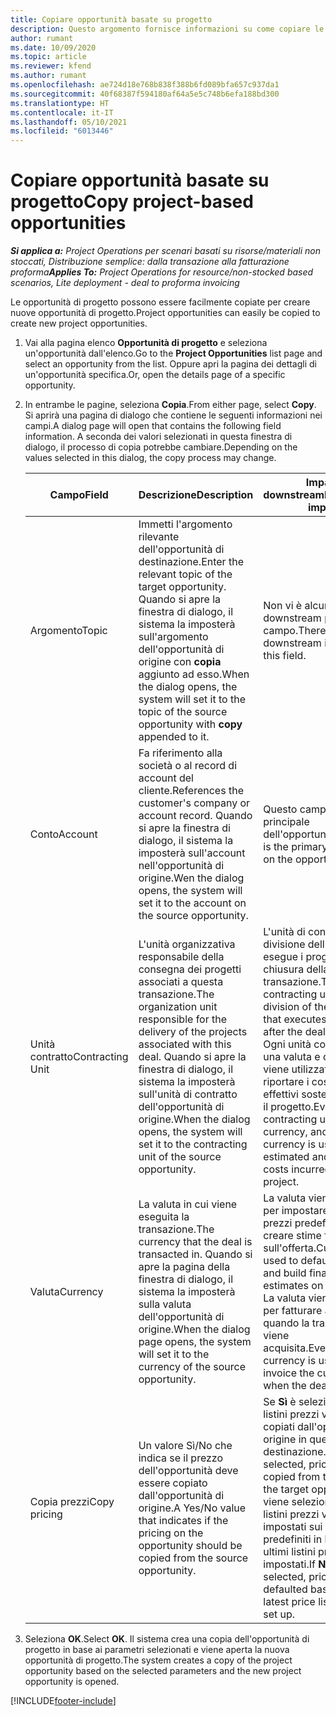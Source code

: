 ```yaml
---
title: Copiare opportunità basate su progetto
description: Questo argomento fornisce informazioni su come copiare le opportunità basate su progetto in Project Operations.
author: rumant
ms.date: 10/09/2020
ms.topic: article
ms.reviewer: kfend
ms.author: rumant
ms.openlocfilehash: ae724d18e768b838f388b6fd089bfa657c937da1
ms.sourcegitcommit: 40f68387f594180af64a5e5c748b6efa188bd300
ms.translationtype: HT
ms.contentlocale: it-IT
ms.lasthandoff: 05/10/2021
ms.locfileid: "6013446"
---
```

# <a name="copy-project-based-opportunities"></a><span data-ttu-id="df15b-103">Copiare opportunità basate su progetto</span><span class="sxs-lookup"><span data-stu-id="df15b-103">Copy project-based opportunities</span></span>

<span data-ttu-id="df15b-104">_**Si applica a:** Project Operations per scenari basati su risorse/materiali non stoccati, Distribuzione semplice: dalla transazione alla fatturazione proforma_</span><span class="sxs-lookup"><span data-stu-id="df15b-104">_**Applies To:** Project Operations for resource/non-stocked based scenarios, Lite deployment - deal to proforma invoicing_</span></span>


<span data-ttu-id="df15b-105">Le opportunità di progetto possono essere facilmente copiate per creare nuove opportunità di progetto.</span><span class="sxs-lookup"><span data-stu-id="df15b-105">Project opportunities can easily be copied to create new project opportunities.</span></span> 

1. <span data-ttu-id="df15b-106">Vai alla pagina elenco **Opportunità di progetto** e seleziona un'opportunità dall'elenco.</span><span class="sxs-lookup"><span data-stu-id="df15b-106">Go to the **Project Opportunities** list page and select an opportunity from the list.</span></span> <span data-ttu-id="df15b-107">Oppure apri la pagina dei dettagli di un'opportunità specifica.</span><span class="sxs-lookup"><span data-stu-id="df15b-107">Or, open the details page of a specific opportunity.</span></span> 
2. <span data-ttu-id="df15b-108">In entrambe le pagine, seleziona **Copia**.</span><span class="sxs-lookup"><span data-stu-id="df15b-108">From either page, select **Copy**.</span></span> <span data-ttu-id="df15b-109">Si aprirà una pagina di dialogo che contiene le seguenti informazioni nei campi.</span><span class="sxs-lookup"><span data-stu-id="df15b-109">A dialog page will open that contains the following field information.</span></span> <span data-ttu-id="df15b-110">A seconda dei valori selezionati in questa finestra di dialogo, il processo di copia potrebbe cambiare.</span><span class="sxs-lookup"><span data-stu-id="df15b-110">Depending on the values selected in this dialog, the copy process may change.</span></span>

    | <span data-ttu-id="df15b-111">**Campo**</span><span class="sxs-lookup"><span data-stu-id="df15b-111">**Field**</span></span> | <span data-ttu-id="df15b-112">**Descrizione**</span><span class="sxs-lookup"><span data-stu-id="df15b-112">**Description**</span></span> | <span data-ttu-id="df15b-113">**Impatto downstream**</span><span class="sxs-lookup"><span data-stu-id="df15b-113">**Downstream impact**</span></span> |
    | --- | --- | --- |
    | <span data-ttu-id="df15b-114">Argomento</span><span class="sxs-lookup"><span data-stu-id="df15b-114">Topic</span></span> | <span data-ttu-id="df15b-115">Immetti l'argomento rilevante dell'opportunità di destinazione.</span><span class="sxs-lookup"><span data-stu-id="df15b-115">Enter the relevant topic of the target opportunity.</span></span> <span data-ttu-id="df15b-116">Quando si apre la finestra di dialogo, il sistema la imposterà sull'argomento dell'opportunità di origine con **copia** aggiunto ad esso.</span><span class="sxs-lookup"><span data-stu-id="df15b-116">When the dialog opens, the system will set it to the topic of the source opportunity with **copy** appended to it.</span></span> | <span data-ttu-id="df15b-117">Non vi è alcun impatto downstream per questo campo.</span><span class="sxs-lookup"><span data-stu-id="df15b-117">There's no downstream impact for this field.</span></span> |
    | <span data-ttu-id="df15b-118">Conto</span><span class="sxs-lookup"><span data-stu-id="df15b-118">Account</span></span> | <span data-ttu-id="df15b-119">Fa riferimento alla società o al record di account del cliente.</span><span class="sxs-lookup"><span data-stu-id="df15b-119">References the customer's company or account record.</span></span> <span data-ttu-id="df15b-120">Quando si apre la finestra di dialogo, il sistema la imposterà sull'account nell'opportunità di origine.</span><span class="sxs-lookup"><span data-stu-id="df15b-120">Wen the dialog opens, the system will set it to the account on the source opportunity.</span></span> | <span data-ttu-id="df15b-121">Questo campo è il cliente principale dell'opportunità.</span><span class="sxs-lookup"><span data-stu-id="df15b-121">This field is the primary customer on the opportunity.</span></span> |
    | <span data-ttu-id="df15b-122">Unità contratto</span><span class="sxs-lookup"><span data-stu-id="df15b-122">Contracting Unit</span></span> | <span data-ttu-id="df15b-123">L'unità organizzativa responsabile della consegna dei progetti associati a questa transazione.</span><span class="sxs-lookup"><span data-stu-id="df15b-123">The organization unit responsible for the delivery of the projects associated with this deal.</span></span> <span data-ttu-id="df15b-124">Quando si apre la finestra di dialogo, il sistema la imposterà sull'unità di contratto dell'opportunità di origine.</span><span class="sxs-lookup"><span data-stu-id="df15b-124">When the dialog opens, the system will set it to the contracting unit of the source opportunity.</span></span> | <span data-ttu-id="df15b-125">L'unità di contratto è la divisione dell'azienda che esegue i progetti dopo la chiusura della transazione.</span><span class="sxs-lookup"><span data-stu-id="df15b-125">The contracting unit is the division of the company that executes the projects after the deal is closed.</span></span> <span data-ttu-id="df15b-126">Ogni unità contratto ha una valuta e questa valuta viene utilizzata per riportare i costi stimati ed effettivi sostenuti durante il progetto.</span><span class="sxs-lookup"><span data-stu-id="df15b-126">Every contracting unit has a currency, and this currency is used to report estimated and actual costs incurred during the project.</span></span> |
    | <span data-ttu-id="df15b-127">Valuta</span><span class="sxs-lookup"><span data-stu-id="df15b-127">Currency</span></span> | <span data-ttu-id="df15b-128">La valuta in cui viene eseguita la transazione.</span><span class="sxs-lookup"><span data-stu-id="df15b-128">The currency that the deal is transacted in.</span></span> <span data-ttu-id="df15b-129">Quando si apre la pagina della finestra di dialogo, il sistema la imposterà sulla valuta dell'opportunità di origine.</span><span class="sxs-lookup"><span data-stu-id="df15b-129">When the dialog page opens, the system will set it to the currency of the source opportunity.</span></span> | <span data-ttu-id="df15b-130">La valuta viene utilizzata per impostare un listino prezzi predefinito e creare stime finanziarie sull'offerta.</span><span class="sxs-lookup"><span data-stu-id="df15b-130">Currency is used to default a price list and build financial estimates on the quote.</span></span> <span data-ttu-id="df15b-131">La valuta viene utilizzata per fatturare al cliente quando la transazione viene acquisita.</span><span class="sxs-lookup"><span data-stu-id="df15b-131">Eventually, the currency is used to invoice the customer when the deal is won.</span></span> |
    | <span data-ttu-id="df15b-132">Copia prezzi</span><span class="sxs-lookup"><span data-stu-id="df15b-132">Copy pricing</span></span> | <span data-ttu-id="df15b-133">Un valore Sì/No che indica se il prezzo dell'opportunità deve essere copiato dall'opportunità di origine.</span><span class="sxs-lookup"><span data-stu-id="df15b-133">A Yes/No value that indicates if the pricing on the opportunity should be copied from the source opportunity.</span></span> | <span data-ttu-id="df15b-134">Se **Sì** è selezionato, i listini prezzi vengono copiati dall'opportunità di origine in quella di destinazione.</span><span class="sxs-lookup"><span data-stu-id="df15b-134">If **Yes** is selected, price lists are copied from the source to the target opportunity.</span></span> <span data-ttu-id="df15b-135">Se viene selezionato **No**, i listini prezzi vengono impostati sui valori predefiniti in base agli ultimi listini prezzi impostati.</span><span class="sxs-lookup"><span data-stu-id="df15b-135">If **No** is selected, price lists are defaulted based on the latest price lists that were set up.</span></span> |

3. <span data-ttu-id="df15b-136">Seleziona **OK**.</span><span class="sxs-lookup"><span data-stu-id="df15b-136">Select **OK**.</span></span> <span data-ttu-id="df15b-137">Il sistema crea una copia dell'opportunità di progetto in base ai parametri selezionati e viene aperta la nuova opportunità di progetto.</span><span class="sxs-lookup"><span data-stu-id="df15b-137">The system creates a copy of the project opportunity based on the selected parameters and the new project opportunity is opened.</span></span>


[!INCLUDE[footer-include](../includes/footer-banner.md)]